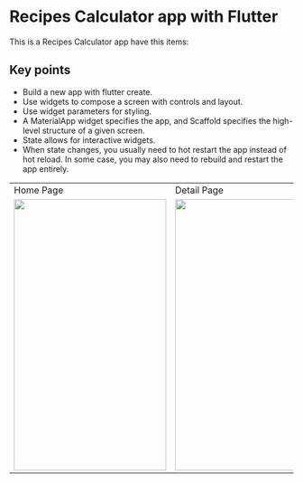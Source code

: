 # Recipes Calculator app with Flutter 

This is a Recipes Calculator app have this items: 

## Key points

- Build a new app with flutter create.
- Use widgets to compose a screen with controls and layout.
- Use widget parameters for styling.
- A MaterialApp widget specifies the app, and Scaffold specifies the high-level structure of a given screen.
- State allows for interactive widgets.
- When state changes, you usually need to hot restart the app instead of hot reload. In some case, you may also need to rebuild and restart the app entirely.


<table>
  <tr>
    <td>Home Page</td>
     <td>Detail Page</td>
     <td>Video</td>
  </tr>
  <tr>
    <td><img src="https://github.com/memof90/RecipesCalculator-Flutter/blob/master/ScreenProject/Captura%20de%20Pantalla%202021-10-23%20a%20la(s)%206.33.30%20p.%C2%A0m..png?raw=true" width=270 height=480></td>
    <td><img src="https://github.com/memof90/RecipesCalculator-Flutter/blob/master/ScreenProject/Captura%20de%20Pantalla%202021-10-23%20a%20la(s)%206.33.41%20p.%C2%A0m..png?raw=true" width=270 height=480></td>
    <td><img src="https://github.com/memof90/RecipesCalculator-Flutter/blob/master/ScreenProject/Simulator%20Screen%20Recording%20-%20iPhone%2013%20Pro%20-%202021-10-23%20at%2018.34.19.gif?raw=true" width=270 height=480></td>
  </tr>
 </table>
